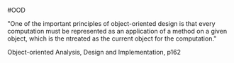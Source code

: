 #OOD

"One of the important principles of object-oriented design is that every computation must be represented as an application of a method on a given object, which is the ntreated as the current object for the computation."

Object-oriented Analysis, Design and Implementation, p162